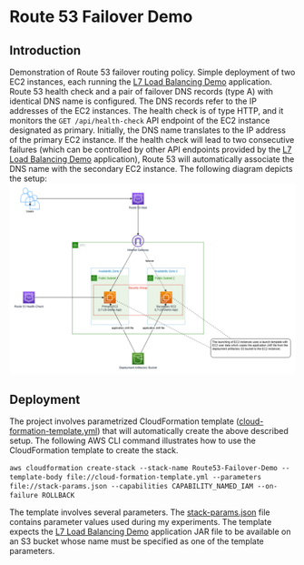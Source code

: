 # Route 53 Failover Demo

## Introduction
Demonstration of Route 53 failover routing policy. Simple deployment of two EC2 instances, each running the [L7 Load Balancing Demo](../L7-Load-Balancing) application. Route 53 health check and a pair of failover DNS records (type A) with identical DNS name is configured. The DNS records refer to the IP addresses of the EC2 instances. The health check is of type HTTP, and it monitors the `GET /api/health-check` API endpoint of the EC2 instance designated as primary. Initially, the DNS name translates to the IP address of the primary EC2 instance. If the health check will lead to two consecutive failures (which can be controlled by other API endpoints provided by the [L7 Load Balancing Demo](../L7-Load-Balancing) application), Route 53 will automatically associate the DNS name with the secondary EC2 instance. The following diagram depicts the setup:
![application-diagram](./diagram.png)

## Deployment
The project involves parametrized CloudFormation template ([cloud-formation-template.yml](./cloud-formation-template.yml)) that will automatically create the above described setup. The following AWS CLI command illustrates how to use the CloudFormation template to create the stack.
```
aws cloudformation create-stack --stack-name Route53-Failover-Demo --template-body file://cloud-formation-template.yml --parameters file://stack-params.json --capabilities CAPABILITY_NAMED_IAM --on-failure ROLLBACK
```

The template involves several parameters. The [stack-params.json](./stack-params.json) file contains parameter values used during my experiments. The template expects the [L7 Load Balancing Demo](../L7-Load-Balancing) application JAR file to be available on an S3 bucket whose name must be specified as one of the template parameters.
